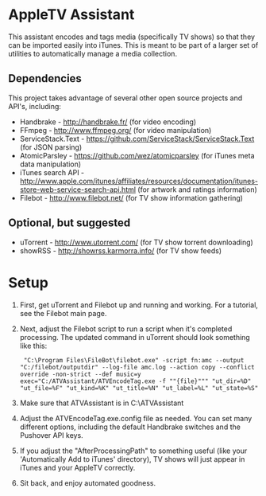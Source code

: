 AppleTV Assistant
==================

This assistant encodes and tags media (specifically TV shows) so that they can be 
imported easily into iTunes.  This is meant to be part of a larger set of utilities 
to automatically manage a media collection.

Dependencies
-------------
This project takes advantage of several other open source projects and API's, including:

* Handbrake - http://handbrake.fr/ (for video encoding)
* FFmpeg - http://www.ffmpeg.org/ (for video manipulation)
* ServiceStack.Text - https://github.com/ServiceStack/ServiceStack.Text (for JSON parsing)
* AtomicParsley - https://github.com/wez/atomicparsley (for iTunes meta data manipulation)
* iTunes search API - http://www.apple.com/itunes/affiliates/resources/documentation/itunes-store-web-service-search-api.html (for artwork and ratings information)
* Filebot - http://www.filebot.net/ (for TV show information gathering)

Optional, but suggested
------------------------
* uTorrent - http://www.utorrent.com/ (for TV show torrent downloading)
* showRSS - http://showrss.karmorra.info/ (for TV show feeds)

Setup
=====
1. First, get uTorrent and Filebot up and running and working.  For a tutorial, see the Filebot main page.
2. Next, adjust the Filebot script to run a script when it's completed processing.  The updated command in uTorrent should look something like this:

		"C:\Program Files\FileBot\filebot.exe" -script fn:amc --output "C:/filebot/outputdir" --log-file amc.log --action copy --conflict override -non-strict --def music=y exec="C:/ATVAssistant/ATVEncodeTag.exe -f ""{file}""" "ut_dir=%D" "ut_file=%F" "ut_kind=%K" "ut_title=%N" "ut_label=%L" "ut_state=%S" 

3. Make sure that ATVAssistant is in C:\ATVAssistant
4. Adjust the ATVEncodeTag.exe.config file as needed.  You can set many different options, including the default Handbrake switches and the Pushover API keys.
5. If you adjust the "AfterProcessingPath" to something useful (like your 'Automatically Add to iTunes' directory), TV shows will just appear in iTunes and your AppleTV correctly.
6. Sit back, and enjoy automated goodness.

